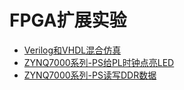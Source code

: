 # FPGA扩展实验

* [Verilog和VHDL混合仿真](http://sunhx.cn/a/yingjian/2019/0507/54.html 'Verilog和VHDL混合仿真')  
* [ZYNQ7000系列-PS给PL时钟点亮LED](http://sunhx.cn/a/yingjian/2019/0523/57.html 'ZYNQ7000系列 PS给PL时钟点亮LED')
* [ZYNQ7000系列-PS读写DDR数据](http://sunhx.cn/a/yingjian/2019/0612/62.html 'ZYNQ7000系列 PS读写DDR数据')